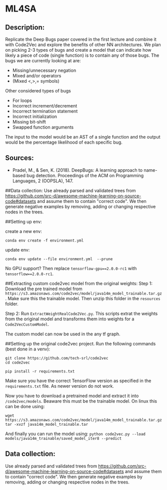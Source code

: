 # ML4SA

## Description: 
Replicate the Deep Bugs paper covered in the first lecture and combine it with Code2Vec and explore the benefits of 
other NN architectures. We plan on picking 2-3 types of bugs and create a model that can indicate how likely a piece 
of code (single function) is to contain any of those bugs. The bugs we are currently looking at are:

- Missing/unnecessary negation
- Mixed and/or operators
- (Mixed <,>,= symbols)

Other considered types of bugs

- For loops
- Incorrect increment/decrement
- Incorrect termination statement
- Incorrect initialization
- Missing bit-shift
- Swapped function arguments

The input to the model would be an AST of a single function and the output would be the percentage likelihood of each specific bug.

## Sources: 
- Pradel, M., & Sen, K. (2018). DeepBugs: A learning approach to name-based bug detection. Proceedings of the ACM on Programming Languages, 2 (OOPSLA), 147.

##Data collection: 
Use already parsed and validated trees from https://github.com/src-d/awesome-machine-learning-on-source-code#datasets and assume them to contain "correct code". We then generate negative examples by removing, adding or changing respective nodes in the trees.

##Setting up env:
 
 create a new env:
 
 `conda env create -f environment.yml`
 
 update env:
 
  `conda env update --file environment.yml  --prune`
  
  No GPU support? Then replace `tensorflow-gpu==2.0.0-rc1` with `tensorflow==2.0.0-rc1`.
  
##Extracting custom code2vec model from the original weights:
Step 1: Download the pre trained model from `https://s3.amazonaws.com/code2vec/model/java14m_model_trainable.tar.gz`.
Make sure this the trainable model. Then unzip this folder in the `resources` folder.

Step 2: Run `ExtractWeightRealCode2Vec.py`. This scripts extrat the weights from the original model and transforms them into weights for a `Code2VecCustomModel`.

The custom model can now be used in the any tf graph. 


##Setting up the original code2vec project.
Run the following commands (best done in a venv):
```
git clone https://github.com/tech-srl/code2vec
cd code2vec

pip install -r requirements.txt
```
Make sure you have the correct TensorFlow version as specified in the `requirements.txt` file. As newer version do not work.


Now you have to download a pretrained model and extract it into `/code2vec/models`. Beaware this must be the trainable model.
On linux this can be done using:
```
wget https://s3.amazonaws.com/code2vec/model/java14m_model_trainable.tar.gz
tar -xvzf java14m_model_trainable.tar
```

And finally you can run the model using:
`python code2vec.py --load models/java14m_trainable/saved_model_iter8 --predict`

## Data collection: 
Use already parsed and validated trees from https://github.com/src-d/awesome-machine-learning-on-source-code#datasets and assume them to contain "correct code". We then generate negative examples by removing, adding or changing respective nodes in the trees.


